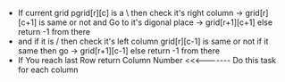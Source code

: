 * If current grid pgrid[r][c] is a \ then check it's right column -> grid[r][c+1] is same or not and Go to it's digonal place -> grid[r+1][c+1] else return -1 from there
* and if it is / then check it's left column grid[r][c-1] is same or not if it same then go -> grid[r+1][c-1] else return -1 from there
* If You reach last Row return Column Number <<<------- Do this task for each column